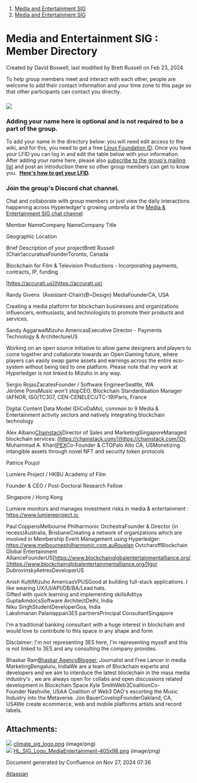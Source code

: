 1. [Media and Entertainment SIG](index.html)
2. [Media and Entertainment SIG](Media-and-Entertainment-SIG_21430277.html)

# Media and Entertainment SIG : Member Directory

Created by David Boswell, last modified by Brett Russell on Feb 23, 2024

To help group members meet and interact with each other, people are welcome to add their contact information and your time zone to this page so that other participants can contact you directly. 

### **![](attachments/21430798/21458491.png?height=150)**

### **Adding your name here is optional and is not required to be a part of the group.**

To add your name in the directory below: you will need edit access to the wiki, and for this, you need to get a free [Linux Foundation ID](https://identity.linuxfoundation.org/). Once you have your LFID you can log in and edit the table below with your information. After adding your name here, please also [subscribe to the group's mailing list](https://lists.hyperledger.org/g/media-entertainment-sig) and post an introduction there so other group members can get to know you.  **[Here's how to get your LFID](https://www.youtube.com/watch?v=EEc4JRyaAoA).**

### **Join the group's Discord chat channel.**

Chat and collaborate with group members or just view the daily interactions happening across Hyperledger's growing umbrella at the [Media &amp; Entertainment SIG chat channel](https://discord.gg/hyperledger)

Member NameCompany NameCompany Title

Geographic Location

Brief Description of your projectBrett Russell  (Chair)accuratiusFounderToronto, Canada

Blockchain for Film &amp; Television Productions - Incorporating payments, contracts, IP, funding 

[https://accurati.us](https://accurati.us)

Randy Givens  (Assistant-Chair){B~Design} MediaFounderCA, USA

Creating a media platform for blockchain businesses and organizations influencers, enthusiasts, and technologists to promote their products and services.

Sandy AggarwalMizuho AmericasExecutive Director - Payments Technology &amp; ArchitectureUS

Working on an open source initiative to allow game designers and players to come together and collaborate towards an Open Gaming future, where players can easily swap game assets and earnings across the entire eco-system without being tied to one platform. Please note that my work at Hyperledger is not linked to Mizuho in any way.

Sergio RojasZacatesFounder / Software EngineerSeattle, WA  
Jérôme PonsMusic won't stopCEO, Blockchain Standardisation Manager (AFNOR, ISO/TC307, CEN-CENELEC/JTC-19)Paris, France

Digital Content Data Model (DiCoDaMo), common to 9 Media &amp; Entertainment activity sectors and natively integrating blockchain technology

Alex Albano[Chainstack](https://chainstack.com/)Director of Sales and MarketingSingaporeManaged blockchain services: [https://chainstack.com/](https://chainstack.com/)Dr. Muhammad A. Khan[I](https://staque.io)[PEX](https://www.ipex.network)Co-Founder &amp; CTOPalo Alto CA, USMonetizing intangible assets through novel NFT and security token protocols

Patrice Poujol

Lumiere Project / HKBU Academy of Film

Founder &amp; CEO / Post-Doctoral Research Fellow

Singapore / Hong Kong

Lumiere monitors and manages investment risks in media &amp; entertainment : https://www.lumiereproject.io 

Paul CoppensMelbourne Philharmonic OrchestraFounder &amp; Director (in recess)Australia, BrisbaneCreating a network of organizations which are involved in Membership Event Management using Hyperledger: https://www.melbournephilharmonic.com.auRouslan OvtcharoffBlockchain Global Entertainment AllianceFounderUS[https://www.blockchainglobalentertainmentalliance.org/](https://www.blockchainglobalentertainmentalliance.org/)Igor DubrovinskyAetrexDeveloperUS

Anish KuttiMizuho AmericasVPUSGood at building full-stack applications. I like wearing UX/UI/API/DB/BA/Lead hats.  
Gifted with quick learning and implementing skillsAditya GuptaAmdocsSoftware ArchitectDelhi, India  
Niku SinghStudentDeveloperGoa, India  
Lakshmanan Palaniappan3ES partnersPrincipal ConsultantSingapore

I'm a traditional banking consultant with a huge interest in blockchain and would love to contribute to this space in any shape and form

Disclaimer: I'm not representing 3ES here, I'm representing myself and this is not linked to 3ES and any consulting the company provides.

Bhaskar Ram[Bhaskar Agency](https://bhaskar.agency)[Blogger](https://bhaskarvilles.dev), Journalist and Free Lancer in media MarketingBengaluru, IndiaWe are a team of Blockchain experts and developers and we aim to interduce the latest blockchain in the mass media industry's , we are always open for collabs and open discussions related development in Blockchain Space.Kyle SmithWeb3CoalitionCo-Founder Nashville, USAA Coalition of Web3 DAO's escorting the Music Industry into the Metaverse. Jon BauerCovelopFounderOakland, CA, USAWe create ecommerce, web and mobile platforms artists and record labels.

## Attachments:

![](images/icons/bullet_blue.gif) [climate\_sig\_logo.png](attachments/21430798/21457730.png) (image/png)  
![](images/icons/bullet_blue.gif) [HL\_SIG\_Logo\_MediaEntertainment-405x98.png](attachments/21430798/21458491.png) (image/png)

Document generated by Confluence on Nov 27, 2024 07:36

[Atlassian](http://www.atlassian.com/)
